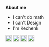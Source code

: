 
**About me**

-	I can't do math
-	I can't Design
- I'm Kechenk

<code><img height="20" alt="cpp" src="https://upload.wikimedia.org/wikipedia/commons/thumb/1/18/ISO_C%2B%2B_Logo.svg/306px-ISO_C%2B%2B_Logo.svg.png"></code> <code><img height="20" alt="Laravel" src="https://upload.wikimedia.org/wikipedia/commons/1/19/C_Logo.png"></code> <code><img height="20" alt="Laravel" src="https://upload.wikimedia.org/wikipedia/commons/c/c3/Python-logo-notext.svg"></code>  <code><img height="20" alt="Laravel" src="https://upload.wikimedia.org/wikipedia/commons/9/9a/Laravel.svg"></code> 
